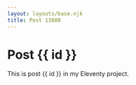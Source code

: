 ```yaml
---
layout: layouts/base.njk
title: Post 13880
---
```


# Post {{ id }}

This is post {{ id }} in my Eleventy project.
